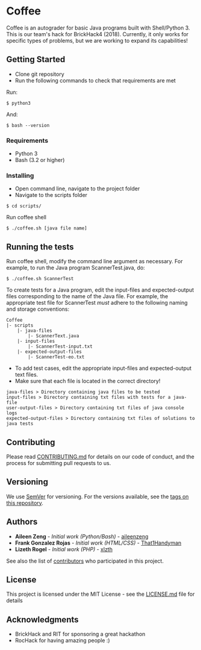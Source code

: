 # Coffee

Coffee is an autograder for basic Java programs built with Shell/Python 3. This is our team's hack for BrickHack4 (2018).
Currently, it only works for specific types of problems, but we are working to expand its capabilities!

## Getting Started

- Clone git repository
- Run the following commands to check that requirements are met

Run:
```
$ python3
```

And:
```
$ bash --version
```

### Requirements
- Python 3
- Bash (3.2 or higher)


### Installing
- Open command line, navigate to the project folder
- Navigate to the scripts folder
```
$ cd scripts/
```

Run coffee shell 

```
$ ./coffee.sh [java file name]
```

## Running the tests
Run coffee shell, modify the command line argument as necessary.
For example, to run the Java program ScannerTest.java, do:
```
$ ./coffee.sh ScannerTest
```

To create tests for a Java program, edit the input-files and expected-output files corresponding to the name of the Java file. For example, the appropriate test file for ScannerTest *must* adhere to the following naming and storage conventions:
```
Coffee
|- scripts
    |- java-files
        |- ScannerText.java
    |- input-files
        |- ScannerTest-input.txt
    |- expected-output-files
        |- ScannerTest-eo.txt
```
- To add test cases, edit the appropriate input-files and expected-output text files.
- Make sure that each file is located in the correct directory!
```
java-files > Directory containing java files to be tested
input-files > Directory containing txt files with tests for a java-file
user-output-files > Directory containing txt files of java console logs
expected-output-files > Directory containing txt files of solutions to java tests
```

## Contributing

Please read [CONTRIBUTING.md](https://gist.github.com/PurpleBooth/b24679402957c63ec426) for details on our code of conduct, and the process for submitting pull requests to us.

## Versioning

We use [SemVer](http://semver.org/) for versioning. For the versions available, see the [tags on this repository](https://github.com/aileenzeng/Coffee/tags). 

## Authors

* **Aileen Zeng** - *Initial work (Python/Bash)* - [aileenzeng](https://github.com/aileenzeng)
* **Frank Gonzalez Rojas** - *Initial work (HTML/CSS)* - [That1Handyman](https://github.com/That1Handyman)
* **Lizeth Rogel** - *Initial work (PHP)* - [xlzth](https://github.com/xlzth)

See also the list of [contributors](https://github.com/aileenzeng/Coffee/contributors) who participated in this project.

## License

This project is licensed under the MIT License - see the [LICENSE.md](LICENSE.md) file for details

## Acknowledgments
* BrickHack and RIT for sponsoring a great hackathon
* RocHack for having amazing people :)

